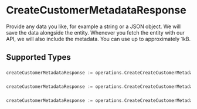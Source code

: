 # CreateCustomerMetadataResponse

Provide any data you like, for example a string or a JSON object. We will save the data alongside the entity. Whenever
you fetch the entity with our API, we will also include the metadata. You can use up to approximately 1kB.


## Supported Types

### 

```go
createCustomerMetadataResponse := operations.CreateCreateCustomerMetadataResponseStr(string{/* values here */})
```

### 

```go
createCustomerMetadataResponse := operations.CreateCreateCustomerMetadataResponseMapOfAny(map[string]any{/* values here */})
```

### 

```go
createCustomerMetadataResponse := operations.CreateCreateCustomerMetadataResponseArrayOfStr([]string{/* values here */})
```

